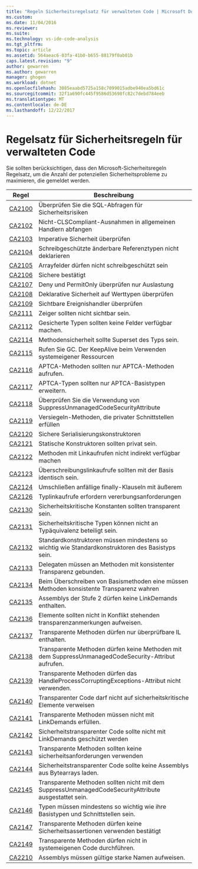 ```yaml
---
title: "Regeln Sicherheitsregelsatz für verwalteten Code | Microsoft Docs"
ms.custom: 
ms.date: 11/04/2016
ms.reviewer: 
ms.suite: 
ms.technology: vs-ide-code-analysis
ms.tgt_pltfrm: 
ms.topic: article
ms.assetid: 564aeac6-03fa-41b0-b655-88179f0ab01b
caps.latest.revision: "9"
author: gewarren
ms.author: gewarren
manager: ghogen
ms.workload: dotnet
ms.openlocfilehash: 3085eaabd5725a158c7099015adbe940ea5bd61c
ms.sourcegitcommit: 32f1a690fc445f9586d53698fc82c7debd784eeb
ms.translationtype: MT
ms.contentlocale: de-DE
ms.lasthandoff: 12/22/2017
---
```

# <a name="security-rules-rule-set-for-managed-code"></a>Regelsatz für Sicherheitsregeln für verwalteten Code
Sie sollten berücksichtigen, dass den Microsoft-Sicherheitsregeln Regelsatz, um die Anzahl der potenziellen Sicherheitsprobleme zu maximieren, die gemeldet werden.  
  
|Regel|Beschreibung|  
|----------|-----------------|  
|[CA2100](../code-quality/ca2100-review-sql-queries-for-security-vulnerabilities.md)|Überprüfen Sie die SQL-Abfragen für Sicherheitsrisiken|  
|[CA2102](../code-quality/ca2102-catch-non-clscompliant-exceptions-in-general-handlers.md)|Nicht-CLSCompliant-Ausnahmen in allgemeinen Handlern abfangen|  
|[CA2103](../code-quality/ca2103-review-imperative-security.md)|Imperative Sicherheit überprüfen|  
|[CA2104](../code-quality/ca2104-do-not-declare-read-only-mutable-reference-types.md)|Schreibgeschützte änderbare Referenztypen nicht deklarieren|  
|[CA2105](../code-quality/ca2105-array-fields-should-not-be-read-only.md)|Arrayfelder dürfen nicht schreibgeschützt sein|  
|[CA2106](../code-quality/ca2106-secure-asserts.md)|Sichere bestätigt|  
|[CA2107](../code-quality/ca2107-review-deny-and-permit-only-usage.md)|Deny und PermitOnly überprüfen nur Auslastung|  
|[CA2108](../code-quality/ca2108-review-declarative-security-on-value-types.md)|Deklarative Sicherheit auf Werttypen überprüfen|  
|[CA2109](../code-quality/ca2109-review-visible-event-handlers.md)|Sichtbare Ereignishandler überprüfen|  
|[CA2111](../code-quality/ca2111-pointers-should-not-be-visible.md)|Zeiger sollten nicht sichtbar sein.|  
|[CA2112](../code-quality/ca2112-secured-types-should-not-expose-fields.md)|Gesicherte Typen sollten keine Felder verfügbar machen.|  
|[CA2114](../code-quality/ca2114-method-security-should-be-a-superset-of-type.md)|Methodensicherheit sollte Superset des Typs sein.|  
|[CA2115](../code-quality/ca2115-call-gc-keepalive-when-using-native-resources.md)|Rufen Sie GC. Der KeepAlive beim Verwenden systemeigener Ressourcen|  
|[CA2116](../code-quality/ca2116-aptca-methods-should-only-call-aptca-methods.md)|APTCA-Methoden sollten nur APTCA-Methoden aufrufen.|  
|[CA2117](../code-quality/ca2117-aptca-types-should-only-extend-aptca-base-types.md)|APTCA-Typen sollten nur APTCA-Basistypen erweitern.|  
|[CA2118](../code-quality/ca2118-review-suppressunmanagedcodesecurityattribute-usage.md)|Überprüfen Sie die Verwendung von SuppressUnmanagedCodeSecurityAttribute|  
|[CA2119](../code-quality/ca2119-seal-methods-that-satisfy-private-interfaces.md)|Versiegeln-Methoden, die privater Schnittstellen erfüllen|  
|[CA2120](../code-quality/ca2120-secure-serialization-constructors.md)|Sichere Serialisierungskonstruktoren|  
|[CA2121](../code-quality/ca2121-static-constructors-should-be-private.md)|Statische Konstruktoren sollten privat sein.|  
|[CA2122](../code-quality/ca2122-do-not-indirectly-expose-methods-with-link-demands.md)|Methoden mit Linkaufrufen nicht indirekt verfügbar machen|  
|[CA2123](../code-quality/ca2123-override-link-demands-should-be-identical-to-base.md)|Überschreibungslinkaufrufe sollten mit der Basis identisch sein.|  
|[CA2124](../code-quality/ca2124-wrap-vulnerable-finally-clauses-in-outer-try.md)|Umschließen anfällige finally-Klauseln mit äußerem|  
|[CA2126](../code-quality/ca2126-type-link-demands-require-inheritance-demands.md)|Typlinkaufrufe erfordern vererbungsanforderungen|  
|[CA2130](../code-quality/ca2130-security-critical-constants-should-be-transparent.md)|Sicherheitskritische Konstanten sollten transparent sein.|  
|[CA2131](../code-quality/ca2131-security-critical-types-may-not-participate-in-type-equivalence.md)|Sicherheitskritische Typen können nicht an Typäquivalenz beteiligt sein.|  
|[CA2132](../code-quality/ca2132-default-constructors-must-be-at-least-as-critical-as-base-type-default-constructors.md)|Standardkonstruktoren müssen mindestens so wichtig wie Standardkonstruktoren des Basistyps sein.|  
|[CA2133](../code-quality/ca2133-delegates-must-bind-to-methods-with-consistent-transparency.md)|Delegaten müssen an Methoden mit konsistenter Transparenz gebunden.|  
|[CA2134](../code-quality/ca2134-methods-must-keep-consistent-transparency-when-overriding-base-methods.md)|Beim Überschreiben von Basismethoden eine müssen Methoden konsistente Transparenz wahren|  
|[CA2135](../code-quality/ca2135-level-2-assemblies-should-not-contain-linkdemands.md)|Assemblys der Stufe 2 dürfen keine LinkDemands enthalten.|  
|[CA2136](../code-quality/ca2136-members-should-not-have-conflicting-transparency-annotations.md)|Elemente sollten nicht in Konflikt stehenden transparenzanmerkungen aufweisen.|  
|[CA2137](../code-quality/ca2137-transparent-methods-must-contain-only-verifiable-il.md)|Transparente Methoden dürfen nur überprüfbare IL enthalten.|  
|[CA2138](../code-quality/ca2138-transparent-methods-must-not-call-methods-with-the-suppressunmanagedcodesecurity-attribute.md)|Transparente Methoden dürfen keine Methoden mit dem SuppressUnmanagedCodeSecurity-Attribut aufrufen.|  
|[CA2139](../code-quality/ca2139-transparent-methods-may-not-use-the-handleprocesscorruptingexceptions-attribute.md)|Transparente Methoden dürfen das HandleProcessCorruptingExceptions-Attribut nicht verwenden.|  
|[CA2140](../code-quality/ca2140-transparent-code-must-not-reference-security-critical-items.md)|Transparenter Code darf nicht auf sicherheitskritische Elemente verweisen|  
|[CA2141](../code-quality/ca2141-transparent-methods-must-not-satisfy-linkdemands.md)|Transparente Methoden müssen nicht mit LinkDemands erfüllen.|  
|[CA2142](../code-quality/ca2142-transparent-code-should-not-be-protected-with-linkdemands.md)|Sicherheitstransparenter Code sollte nicht mit LinkDemands geschützt werden|  
|[CA2143](../code-quality/ca2143-transparent-methods-should-not-use-security-demands.md)|Transparente Methoden sollten keine sicherheitsanforderungen verwenden|  
|[CA2144](../code-quality/ca2144-transparent-code-should-not-load-assemblies-from-byte-arrays.md)|Sicherheitstransparenter Code sollte keine Assemblys aus Bytearrays laden.|  
|[CA2145](../code-quality/ca2145-transparent-methods-should-not-be-decorated-with-the-suppressunmanagedcodesecurityattribute.md)|Transparente Methoden sollten nicht mit dem SuppressUnmanagedCodeSecurityAttribute ausgestattet sein.|  
|[CA2146](../code-quality/ca2146-types-must-be-at-least-as-critical-as-their-base-types-and-interfaces.md)|Typen müssen mindestens so wichtig wie ihre Basistypen und Schnittstellen sein.|  
|[CA2147](../code-quality/ca2147-transparent-methods-may-not-use-security-asserts.md)|Transparente Methoden dürfen keine Sicherheitsassertionen verwenden bestätigt|  
|[CA2149](../code-quality/ca2149-transparent-methods-must-not-call-into-native-code.md)|Transparente Methoden dürfen nicht in systemeigenen Code durchführen.|  
|[CA2210](../code-quality/ca2210-assemblies-should-have-valid-strong-names.md)|Assemblys müssen gültige starke Namen aufweisen.|